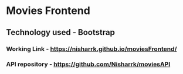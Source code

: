 # Movies Frontend

## Technology used - Bootstrap

### Working Link - https://nisharrk.github.io/moviesFrontend/

### API repository - https://github.com/Nisharrk/moviesAPI

